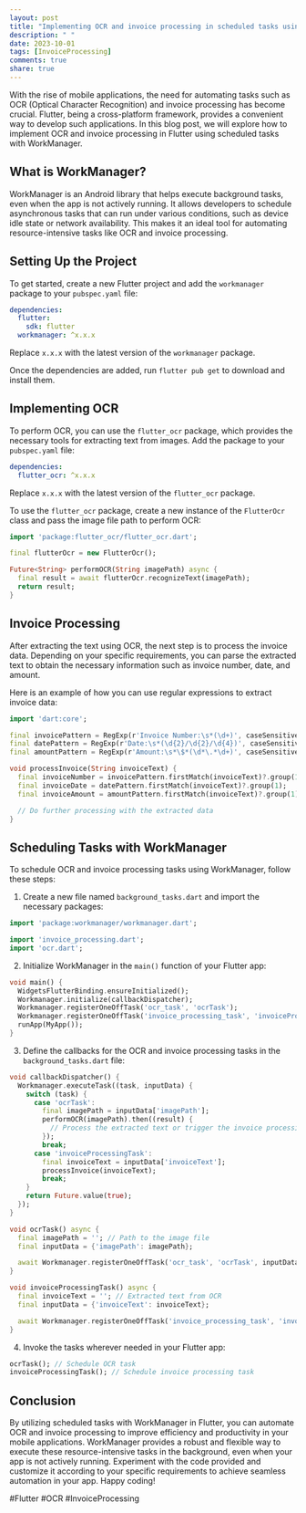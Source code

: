 ```yaml
---
layout: post
title: "Implementing OCR and invoice processing in scheduled tasks using WorkManager for Flutter"
description: " "
date: 2023-10-01
tags: [InvoiceProcessing]
comments: true
share: true
---
```


With the rise of mobile applications, the need for automating tasks such as OCR (Optical Character Recognition) and invoice processing has become crucial. Flutter, being a cross-platform framework, provides a convenient way to develop such applications. In this blog post, we will explore how to implement OCR and invoice processing in Flutter using scheduled tasks with WorkManager.

## What is WorkManager?

WorkManager is an Android library that helps execute background tasks, even when the app is not actively running. It allows developers to schedule asynchronous tasks that can run under various conditions, such as device idle state or network availability. This makes it an ideal tool for automating resource-intensive tasks like OCR and invoice processing.

## Setting Up the Project

To get started, create a new Flutter project and add the `workmanager` package to your `pubspec.yaml` file:

```yaml
dependencies:
  flutter:
    sdk: flutter
  workmanager: ^x.x.x
```

Replace `x.x.x` with the latest version of the `workmanager` package.

Once the dependencies are added, run `flutter pub get` to download and install them.

## Implementing OCR

To perform OCR, you can use the `flutter_ocr` package, which provides the necessary tools for extracting text from images. Add the package to your `pubspec.yaml` file:

```yaml
dependencies:
  flutter_ocr: ^x.x.x
```

Replace `x.x.x` with the latest version of the `flutter_ocr` package.

To use the `flutter_ocr` package, create a new instance of the `FlutterOcr` class and pass the image file path to perform OCR:

```dart
import 'package:flutter_ocr/flutter_ocr.dart';

final flutterOcr = new FlutterOcr();

Future<String> performOCR(String imagePath) async {
  final result = await flutterOcr.recognizeText(imagePath);
  return result;
}
```

## Invoice Processing

After extracting the text using OCR, the next step is to process the invoice data. Depending on your specific requirements, you can parse the extracted text to obtain the necessary information such as invoice number, date, and amount.

Here is an example of how you can use regular expressions to extract invoice data:

```dart
import 'dart:core';

final invoicePattern = RegExp(r'Invoice Number:\s*(\d+)', caseSensitive: false);
final datePattern = RegExp(r'Date:\s*(\d{2}/\d{2}/\d{4})', caseSensitive: false);
final amountPattern = RegExp(r'Amount:\s*\$*(\d*\.*\d+)', caseSensitive: false);

void processInvoice(String invoiceText) {
  final invoiceNumber = invoicePattern.firstMatch(invoiceText)?.group(1);
  final invoiceDate = datePattern.firstMatch(invoiceText)?.group(1);
  final invoiceAmount = amountPattern.firstMatch(invoiceText)?.group(1);

  // Do further processing with the extracted data
}
```

## Scheduling Tasks with WorkManager

To schedule OCR and invoice processing tasks using WorkManager, follow these steps:

1. Create a new file named `background_tasks.dart` and import the necessary packages:

```dart
import 'package:workmanager/workmanager.dart';

import 'invoice_processing.dart';
import 'ocr.dart';
```

2. Initialize WorkManager in the `main()` function of your Flutter app:

```dart
void main() {
  WidgetsFlutterBinding.ensureInitialized();
  Workmanager.initialize(callbackDispatcher);
  Workmanager.registerOneOffTask('ocr_task', 'ocrTask');
  Workmanager.registerOneOffTask('invoice_processing_task', 'invoiceProcessingTask');
  runApp(MyApp());
}
```

3. Define the callbacks for the OCR and invoice processing tasks in the `background_tasks.dart` file:

```dart
void callbackDispatcher() {
  Workmanager.executeTask((task, inputData) {
    switch (task) {
      case 'ocrTask':
        final imagePath = inputData['imagePath'];
        performOCR(imagePath).then((result) {
          // Process the extracted text or trigger the invoice processing task
        });
        break;
      case 'invoiceProcessingTask':
        final invoiceText = inputData['invoiceText'];
        processInvoice(invoiceText);
        break;
    }
    return Future.value(true);
  });
}

void ocrTask() async {
  final imagePath = ''; // Path to the image file
  final inputData = {'imagePath': imagePath};

  await Workmanager.registerOneOffTask('ocr_task', 'ocrTask', inputData: inputData);
}

void invoiceProcessingTask() async {
  final invoiceText = ''; // Extracted text from OCR
  final inputData = {'invoiceText': invoiceText};

  await Workmanager.registerOneOffTask('invoice_processing_task', 'invoiceProcessingTask', inputData: inputData);
}
```

4. Invoke the tasks wherever needed in your Flutter app:

```dart
ocrTask(); // Schedule OCR task
invoiceProcessingTask(); // Schedule invoice processing task
```

## Conclusion

By utilizing scheduled tasks with WorkManager in Flutter, you can automate OCR and invoice processing to improve efficiency and productivity in your mobile applications. WorkManager provides a robust and flexible way to execute these resource-intensive tasks in the background, even when your app is not actively running. Experiment with the code provided and customize it according to your specific requirements to achieve seamless automation in your app. Happy coding! 

#Flutter #OCR #InvoiceProcessing